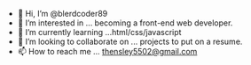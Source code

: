 - 👋 Hi, I’m @blerdcoder89
- 👀 I’m interested in ... becoming a front-end web developer.
- 🌱 I’m currently learning ...html/css/javascript
- 💞️ I’m looking to collaborate on ... projects to put on a resume.
- 📫 How to reach me ... thensley5502@gmail.com

<!---
blerdcoder89/blerdcoder89 is a ✨ special ✨ repository because its `README.md` (this file) appears on your GitHub profile.
You can click the Preview link to take a look at your changes.
--->
